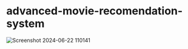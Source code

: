 # advanced-movie-recomendation-system

![Screenshot 2024-06-22 110141](https://github.com/Abhiram445/advanced-movie-recomendation-system/assets/154160438/ce8f5242-0b05-49db-815b-1c5617e6d94d)
